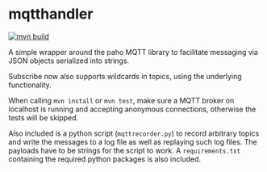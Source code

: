 # mqtthandler

[![mvn build](https://github.com/bkiefer/mqtthandler/actions/workflows/maven.yml/badge.svg)](https://github.com/bkiefer/mqtthandler/actions/workflows/maven.yml)

A simple wrapper around the paho MQTT library to facilitate messaging via JSON objects serialized into strings.

Subscribe now also supports wildcards in topics, using the underlying functionality.

When calling `mvn install` or `mvn test`, make sure a MQTT broker on localhost is running and accepting anonymous connections, otherwise the tests will be skipped.

Also included is a python script (`mqttrecorder.py`) to record arbitrary topics and write the messages to a log file as well as replaying such log files. The payloads have to be strings for the script to work. A `requirements.txt` containing the required python packages is also included.
